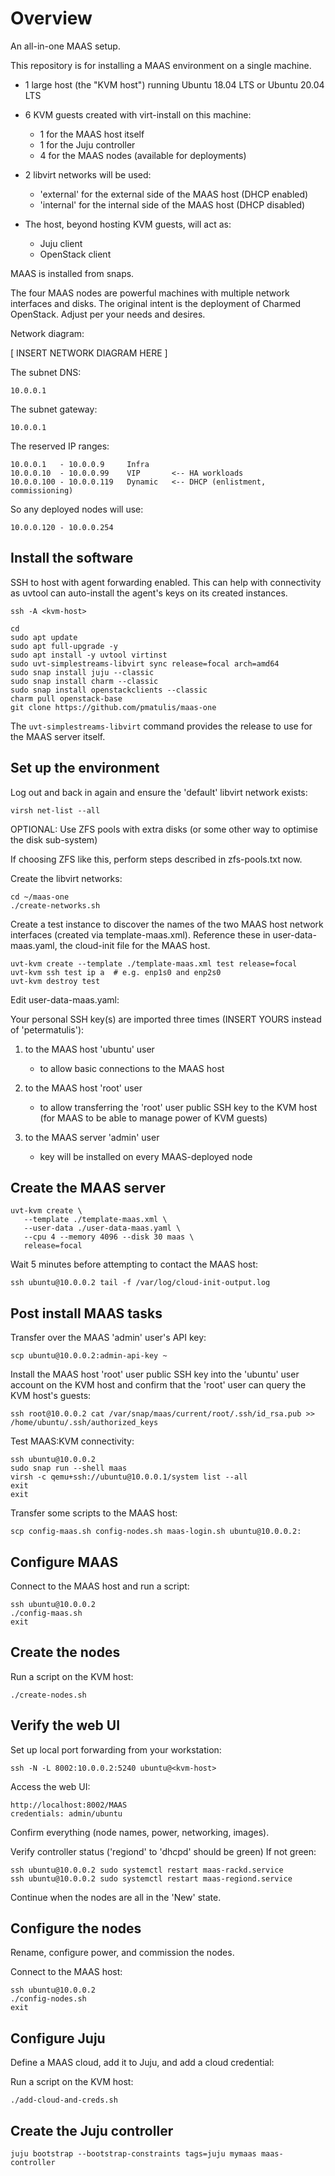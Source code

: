 # Overview

An all-in-one MAAS setup.

This repository is for installing a MAAS environment on a single machine. 

* 1 large host (the "KVM host") running Ubuntu 18.04 LTS or Ubuntu 20.04 LTS

* 6 KVM guests created with virt-install on this machine:
     - 1 for the MAAS host itself
     - 1 for the Juju controller
     - 4 for the MAAS nodes (available for deployments)

* 2 libvirt networks will be used:
     - 'external' for the external side of the MAAS host (DHCP enabled)
     - 'internal' for the internal side of the MAAS host (DHCP disabled)

* The host, beyond hosting KVM guests, will act as:
	- Juju client
	- OpenStack client

MAAS is installed from snaps.

The four MAAS nodes are powerful machines with multiple network interfaces and disks.
The original intent is the deployment of Charmed OpenStack.
Adjust per your needs and desires.

Network diagram:

[ INSERT NETWORK DIAGRAM HERE ]

The subnet DNS:

    10.0.0.1

The subnet gateway:

    10.0.0.1

The reserved IP ranges:

    10.0.0.1   - 10.0.0.9     Infra
    10.0.0.10  - 10.0.0.99    VIP       <-- HA workloads
    10.0.0.100 - 10.0.0.119   Dynamic  	<-- DHCP (enlistment, commissioning)

So any deployed nodes will use:
   
    10.0.0.120 - 10.0.0.254

## Install the software

SSH to host with agent forwarding enabled. This can help with connectivity
as uvtool can auto-install the agent's keys on its created instances. 

    ssh -A <kvm-host>
    
    cd
    sudo apt update
    sudo apt full-upgrade -y
    sudo apt install -y uvtool virtinst
    sudo uvt-simplestreams-libvirt sync release=focal arch=amd64
    sudo snap install juju --classic
    sudo snap install charm --classic
    sudo snap install openstackclients --classic
    charm pull openstack-base
    git clone https://github.com/pmatulis/maas-one

The `uvt-simplestreams-libvirt` command provides the release to use for the
MAAS server itself.

## Set up the environment

Log out and back in again and ensure the 'default' libvirt network exists:

    virsh net-list --all

OPTIONAL: Use ZFS pools with extra disks
(or some other way to optimise the disk sub-system) 

If choosing ZFS like this, perform steps described in zfs-pools.txt now.

Create the libvirt networks:

    cd ~/maas-one
    ./create-networks.sh

Create a test instance to discover the names of the two MAAS host network
interfaces (created via template-maas.xml). Reference these in
user-data-maas.yaml, the cloud-init file for the MAAS host.

    uvt-kvm create --template ./template-maas.xml test release=focal
    uvt-kvm ssh test ip a  # e.g. enp1s0 and enp2s0
    uvt-kvm destroy test

Edit user-data-maas.yaml:

Your personal SSH key(s) are imported three times (INSERT YOURS instead of 'petermatulis'):

1. to the MAAS host 'ubuntu' user
   - to allow basic connections to the MAAS host

1. to the MAAS host 'root' user
   - to allow transferring the 'root' user public SSH key to the KVM host
     (for MAAS to be able to manage power of KVM guests)

1. to the MAAS server 'admin' user
   - key will be installed on every MAAS-deployed node

## Create the MAAS server

    uvt-kvm create \
       --template ./template-maas.xml \
       --user-data ./user-data-maas.yaml \
       --cpu 4 --memory 4096 --disk 30 maas \
       release=focal

Wait 5 minutes before attempting to contact the MAAS host:

    ssh ubuntu@10.0.0.2 tail -f /var/log/cloud-init-output.log

## Post install MAAS tasks

Transfer over the MAAS 'admin' user's API key:

    scp ubuntu@10.0.0.2:admin-api-key ~

Install the MAAS host 'root' user public SSH key into the 'ubuntu'
user account on the KVM host and confirm that the 'root' user can
query the KVM host's guests:

    ssh root@10.0.0.2 cat /var/snap/maas/current/root/.ssh/id_rsa.pub >> /home/ubuntu/.ssh/authorized_keys

Test MAAS:KVM connectivity:

    ssh ubuntu@10.0.0.2
    sudo snap run --shell maas
    virsh -c qemu+ssh://ubuntu@10.0.0.1/system list --all
    exit
    exit

Transfer some scripts to the MAAS host:

    scp config-maas.sh config-nodes.sh maas-login.sh ubuntu@10.0.0.2:

## Configure MAAS

Connect to the MAAS host and run a script:

    ssh ubuntu@10.0.0.2
    ./config-maas.sh
    exit

## Create the nodes

Run a script on the KVM host:

    ./create-nodes.sh

## Verify the web UI

Set up local port forwarding from your workstation:

    ssh -N -L 8002:10.0.0.2:5240 ubuntu@<kvm-host>

Access the web UI:

    http://localhost:8002/MAAS
    credentials: admin/ubuntu

Confirm everything (node names, power, networking, images).

Verify controller status ('regiond' to 'dhcpd' should be green)
If not green:

    ssh ubuntu@10.0.0.2 sudo systemctl restart maas-rackd.service
    ssh ubuntu@10.0.0.2 sudo systemctl restart maas-regiond.service

Continue when the nodes are all in the 'New' state. 

## Configure the nodes

Rename, configure power, and commission the nodes.

Connect to the MAAS host:

    ssh ubuntu@10.0.0.2
    ./config-nodes.sh
    exit

## Configure Juju

Define a MAAS cloud, add it to Juju, and add a cloud credential:

Run a script on the KVM host:

    ./add-cloud-and-creds.sh

## Create the Juju controller

    juju bootstrap --bootstrap-constraints tags=juju mymaas maas-controller
